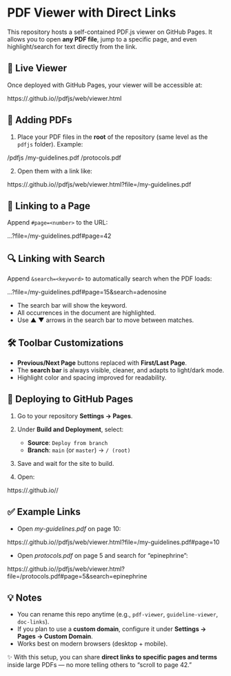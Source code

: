 # PDF Viewer with Direct Links

This repository hosts a self-contained PDF.js viewer on GitHub Pages. It allows you to open **any PDF file**, jump to a specific page, and even highlight/search for text directly from the link.

## 🔗 Live Viewer

Once deployed with GitHub Pages, your viewer will be accessible at:

https\://<username>.github.io/<repo-name>/pdfjs/web/viewer.html

## 📂 Adding PDFs

1. Place your PDF files in the **root** of the repository (same level as the `pdfjs` folder). Example:

/pdfjs
/my-guidelines.pdf
/protocols.pdf

2. Open them with a link like:

https\://<username>.github.io/<repo-name>/pdfjs/web/viewer.html?file=/my-guidelines.pdf

## 📑 Linking to a Page

Append `#page=<number>` to the URL:

...?file=/my-guidelines.pdf#page=42

## 🔍 Linking with Search

Append `&search=<keyword>` to automatically search when the PDF loads:

...?file=/my-guidelines.pdf#page=15\&search=adenosine

* The search bar will show the keyword.
* All occurrences in the document are highlighted.
* Use ▲ ▼ arrows in the search bar to move between matches.

## 🛠 Toolbar Customizations

* **Previous/Next Page** buttons replaced with **First/Last Page**.
* The **search bar** is always visible, cleaner, and adapts to light/dark mode.
* Highlight color and spacing improved for readability.

## 🚀 Deploying to GitHub Pages

1. Go to your repository **Settings → Pages**.
2. Under **Build and Deployment**, select:

   * **Source**: `Deploy from branch`
   * **Branch**: `main` (or `master`) → `/ (root)`
3. Save and wait for the site to build.
4. Open:

https\://<username>.github.io/<repo-name>/

## ✅ Example Links

* Open *my-guidelines.pdf* on page 10:

https\://<username>.github.io/<repo-name>/pdfjs/web/viewer.html?file=/my-guidelines.pdf#page=10

* Open *protocols.pdf* on page 5 and search for “epinephrine”:

https\://<username>.github.io/<repo-name>/pdfjs/web/viewer.html?file=/protocols.pdf#page=5\&search=epinephrine

## 💡 Notes

* You can rename this repo anytime (e.g., `pdf-viewer`, `guideline-viewer`, `doc-links`).
* If you plan to use a **custom domain**, configure it under **Settings → Pages → Custom Domain**.
* Works best on modern browsers (desktop + mobile).

✨ With this setup, you can share **direct links to specific pages and terms** inside large PDFs — no more telling others to “scroll to page 42.”
